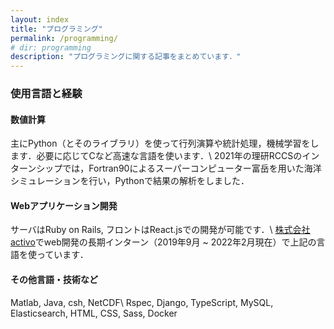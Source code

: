 ```yaml
---
layout: index
title: "プログラミング"
permalink: /programming/
# dir: programming
description: "プログラミングに関する記事をまとめています．"
---
```

### 使用言語と経験
#### 数値計算
主にPython（とそのライブラリ）を使って行列演算や統計処理，機械学習をします．必要に応じてCなど高速な言語を使います．\\
2021年の理研RCCSのインターンシップでは，Fortran90によるスーパーコンピューター富岳を用いた海洋シミュレーションを行い，Pythonで結果の解析をしました．

#### Webアプリケーション開発
サーバはRuby on Rails, フロントはReact.jsでの開発が可能です．\\
[株式会社activo](https://corp.activo.jp/)でweb開発の長期インターン（2019年9月 ~ 2022年2月現在）で上記の言語を使っています．

#### その他言語・技術など
Matlab, Java, csh, NetCDF\\
Rspec, Django, TypeScript, MySQL, Elasticsearch, HTML, CSS, Sass, Docker
